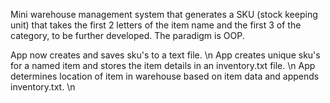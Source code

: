 Mini warehouse management system that generates a SKU (stock keeping unit) that takes the first 2 letters of the item name and the first 3 
of the category, to be further developed. The paradigm is OOP.

App now creates and saves sku's to a text file. \n
App creates unique sku's for a named item and stores the item details in an inventory.txt file. \n
App determines location of item in warehouse based on item data and appends inventory.txt. \n